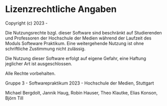 # Lizenzrechtliche Angaben

Copyright (c) 2023 -

Die Nutzungsrechte bzgl. dieser Software sind beschränkt auf Studierenden und Professoren der Hochschule der Medien 
während der Laufzeit des Moduls Softeware Praktikum. 
Eine weitergehende Nutzung ist ohne schriftliche Zustimmung nicht zulässig.

Die Nutzung dieser Software erfolgt auf eigene Gefahr, eine Haftung jeglicher Art ist ausgeschlossen.

Alle Rechte vorbehalten.

Gruppe 3 - Softwarepraktikum 2023 - Hochschule der Medien, Stuttgart

Michael Bergdolt, Jannik Haug, Robin Hauser, Theo Klautke, Elias Konson, Björn Till